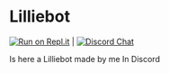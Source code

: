 # Lilliebot
[![Run on Repl.it](https://repl.it/badge/github/WilloIzCitron/Lilliebot)](https://repl.it/github/WilloIzCitron/Lilliebot) | [![Discord Chat](https://img.shields.io/discord/380289224043266048.svg)](https://discord.gg/)

Is here a Lilliebot made by me In Discord

